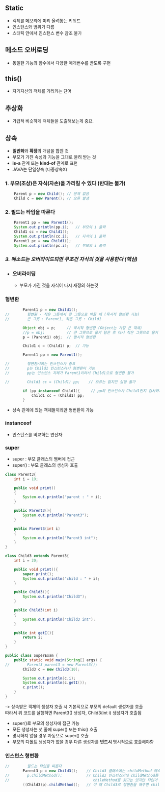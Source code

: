 ## Static
- 객체를 메모리에 미리 올려놓는 키워드
- 인스턴스와 범위가 다름
- 스태틱 안에서 인스턴스 변수 참조 불가

## 메소드 오버로딩
- 동일한 기능의 함수에서 다양한 매개변수를 받도록 구현

## this()
- 자기자신의 객체를 가리키는 단어

## 추상화
- 가급적 비슷하게 객체들을 도출해보는게 중요.

## 상속
- **일반화**와 **확장**의 개념을 합친 것
- 부모가 가진 속성과 기능을 그대로 물려 받는 것
- **is-a** 관계 또는 **kind-of** 관계로 표현
- JAVA는 단일상속 (다중상속X)
### 1. 부모(조상)은 자식(자손)을 가리킬 수 있다 (반대는 불가)
```java
    Parent p = new Child(); // 문제 없음
    Child c = new Parent(); // 오류 발생
```
### 2. 필드는 타입을 따른다
```java
    Parent1 pp = new Parent1();
    System.out.println(pp.i);   // 부모의 i 출력
    Child1 cc = new Child1();
    System.out.println(cc.i);   // 자식의 i 출력
    Parent1 pc = new Child1();
    System.out.println(pc.i);   // 부모의 i 출력
```
### ***3. 메소드는 오버라이드되면 무조건 자식의 것을 사용한다 (핵심)***
- ### 오버라이딩
    - 부모가 가진 것을 자식이 다시 재정의 하는것

### 형변환
```java
        Parent1 p = new Child1();
//        형변환 - 작은 그릇에서 큰 그릇으로 바꿀 때 (묵시적 형변환 가능)
//        큰 그릇 : Parent1, 작은 그릇 : Child1

        Object obj = p;     // 묵시적 형변환 (Object는 가장 큰 객체)
        //p = obj;          // 큰 그릇으로 옮겨 담은 후 다시 작은 그릇으로 옮겨 담을 때 오류 발생
        p = (Parent1) obj;  // 명시적 형변환

        Child1 c = (Child1) p;  // 가능

        Parent1 pp = new Parent1();

//        형변환시에는 인스턴스가 중요
//        p는 Child1 인스턴스라서 형변환이 가능
//        pp는 인스턴스 자체가 Parent1이라서 Child1으로 형변환 불가

//        Child1 cc = (Child1) pp;    // 오류는 없지만 실행 불가

        if (pp instanceof Child1){     // pp의 인스턴스가 Child1인지 검사하고 맞다면 형변환
            Child1 cc = (Child1) pp;
        }
```
- 상속 관계에 있는 객체들끼리만 형변환이 가능


### instanceof
- 인스턴스를 비교하는 연산자

### super
- super : 부모 클래스의 멤버에 접근
- super() : 부모 클래스의 생성자 호출
```java
class Parent3{
    int i = 10;

    public void print()
    {
        System.out.println("parent : " + i);
    }

    public Parent3(){
        System.out.println("Parent3");
    }

    public Parent3(int i)
    {
        System.out.println("Parent3 int");
    }
}

class Child3 extends Parent3{
    int i = 20;

    public void print(){
        super.print();
        System.out.println("child : " + i);
    }

    public Child3(){
        System.out.println("Child3");   
    }

    public Child3(int i)
    {
        System.out.println("Child3 int");
    }

    public int getI(){
        return i;
    }
}

public class SuperExam {
    public static void main(String[] args) {
//        Parent3 parent3 = new Parent3();
        Child3 c = new Child3(10);

        System.out.println(c.i);
        System.out.println(c.getI());
        c.print();
    }
}
```
-> 상속받은 객체의 생성자 호출 시 기본적으로 부모의 default 생성자를 호출  
따라서 위 코드를 실행하면 Parent3() 생성자, Child3(int i) 생성자가 호출됨


- super()로 부모의 생성자에 접근 가능
- 모든 생성자는 첫 줄에 super() 또는 this() 호출
- 명시하지 않을 경우 자동으로  super() 호출
- 부모의 디폴트 생성자가 없을 경우 다른 생성자를 **반드시** 명시적으로 호출해야함


### 인스턴스 형변환
```java
//        필드는 타입을 따른다
        Parent3 p = new Child3();    // Child3 클래스에는 childMethod 메소드가 있음
//        p.childMethod();           // Child3 인스턴스인데 childMethod를 못쓰는 이유
//                                      chileMethod를 갖고는 있지만 타입이 Parent3이기 때문에 자신이 물려준것만 사용가능
        ((Child3)p).childMethod();   // 이 때 Child3로 형변환을 해주면 childMethod를 사용이 가능
```